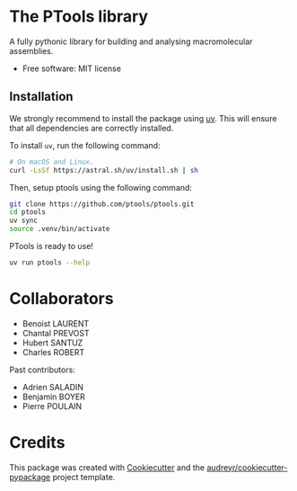 # The PTools library

A fully pythonic library for building and analysing macromolecular assemblies.

* Free software: MIT license

## Installation

We strongly recommend to install the package using [uv](https://github.com/astral-sh/uv).
This will ensure that all dependencies are correctly installed.

To install `uv`, run the following command:

```bash
# On macOS and Linux.
curl -LsSf https://astral.sh/uv/install.sh | sh
```

Then, setup ptools using the following command:

```bash
git clone https://github.com/ptools/ptools.git
cd ptools
uv sync
source .venv/bin/activate
```

PTools is ready to use!

```bash
uv run ptools --help
```


# Collaborators

- Benoist LAURENT
- Chantal PREVOST
- Hubert SANTUZ
- Charles ROBERT

Past contributors:

- Adrien SALADIN
- Benjamin BOYER
- Pierre POULAIN


# Credits

This package was created with [Cookiecutter](https://github.com/audreyr/cookiecutter)
and the [audreyr/cookiecutter-pypackage](https://github.com/audreyr/cookiecutter-pypackage)
project template.

